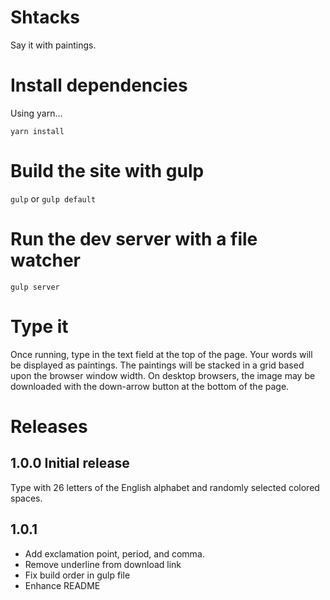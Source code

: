 # Shtacks

Say it with paintings. 

# Install dependencies

Using yarn...

`yarn install`

# Build the site with gulp

`gulp` or `gulp default`

# Run the dev server with a file watcher

`gulp server`

# Type it

Once running, type in the text field at the top of the page. Your words will be displayed as paintings.
The paintings will be stacked in a grid based upon the browser window width. On desktop browsers, the 
image may be downloaded with the down-arrow button at the bottom of the page.

# Releases

## 1.0.0 Initial release

Type with 26 letters of the English alphabet and randomly selected colored spaces.

## 1.0.1 

* Add exclamation point, period, and comma. 
* Remove underline from download link
* Fix build order in gulp file
* Enhance README
